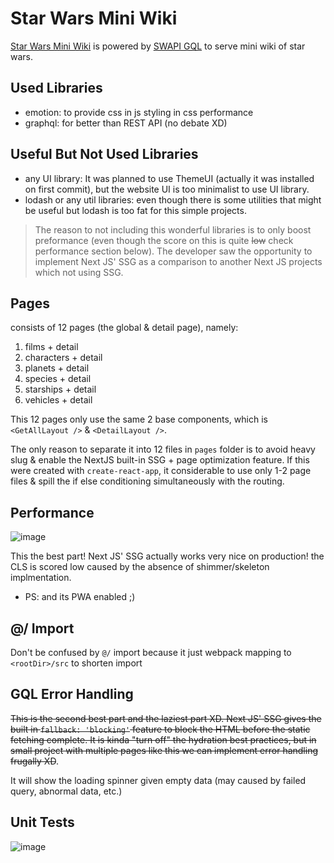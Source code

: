 # Star Wars Mini Wiki

[Star Wars Mini Wiki](https://star-wars-mini-wiki.vercel.app/) is powered by [SWAPI GQL](https://swapi-graphql.netlify.app) to serve mini wiki of star wars.

## Used Libraries

- emotion: to provide css in js styling in css performance
- graphql: for better than REST API (no debate XD)

## Useful But Not Used Libraries

- any UI library: It was planned to use ThemeUI (actually it was installed on first commit), but the website UI is too minimalist to use UI library.
- lodash or any util libraries: even though there is some utilities that might be useful but lodash is too fat for this simple projects.

> The reason to not including this wonderful libraries is to only boost preformance (even though the score on this is quite ~~low~~ check performance section below). The developer saw the opportunity to implement Next JS' SSG as a comparison to another Next JS projects which not using SSG.

## Pages

consists of 12 pages (the global & detail page), namely:

1. films + detail
2. characters + detail
3. planets + detail
4. species + detail
5. starships + detail
6. vehicles + detail

This 12 pages only use the same 2 base components, which is `<GetAllLayout />` & `<DetailLayout />`.

The only reason to separate it into 12 files in `pages` folder is to avoid heavy slug & enable the NextJS built-in SSG + page optimization feature. If this were created with `create-react-app`, it considerable to use only 1-2 page files & spill the if else conditioning simultaneously with the routing.

## Performance
![image](https://user-images.githubusercontent.com/25606110/150831767-c8774853-6b37-408b-9883-eaf150c78499.png)

This the best part! Next JS' SSG actually works very nice on production! the CLS is scored low caused by the absence of shimmer/skeleton implmentation.
* PS: and its PWA enabled ;)

## @/ Import

Don't be confused by `@/` import because it just webpack mapping to `<rootDir>/src` to shorten import

## GQL Error Handling

~~This is the second best part and the laziest part XD. Next JS' SSG gives the built in `fallback: 'blocking'` feature to block the HTML before the static fetching complete. It is kinda "turn off" the hydration best practices, but in small project with multiple pages like this we can implement error handling frugally XD~~. 

It will show the loading spinner given empty data (may caused by failed query, abnormal data, etc.)

## Unit Tests

![image](https://user-images.githubusercontent.com/25606110/150819717-1bb75623-ed49-43eb-b1b2-2d1123b08075.png)
